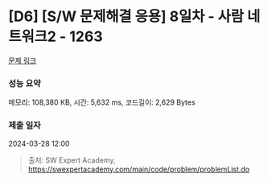 # [D6] [S/W 문제해결 응용] 8일차 - 사람 네트워크2 - 1263 

[문제 링크](https://swexpertacademy.com/main/code/problem/problemDetail.do?contestProbId=AV18P2B6Iu8CFAZN) 

### 성능 요약

메모리: 108,380 KB, 시간: 5,632 ms, 코드길이: 2,629 Bytes

### 제출 일자

2024-03-28 12:00



> 출처: SW Expert Academy, https://swexpertacademy.com/main/code/problem/problemList.do